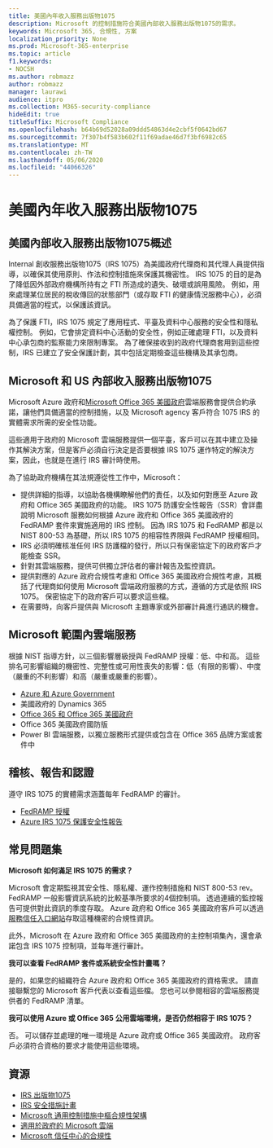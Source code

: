```yaml
---
title: 美國內年收入服務出版物1075
description: Microsoft 的控制措施符合美國內部收入服務出版物1075的需求。
keywords: Microsoft 365, 合規性, 方案
localization_priority: None
ms.prod: Microsoft-365-enterprise
ms.topic: article
f1.keywords:
- NOCSH
ms.author: robmazz
author: robmazz
manager: laurawi
audience: itpro
ms.collection: M365-security-compliance
hideEdit: true
titleSuffix: Microsoft Compliance
ms.openlocfilehash: b64b69d52028a09ddd54863d4e2cbf5f0642bd67
ms.sourcegitcommit: 7f307b4f583b602f11f69adae46d7f3bf6982c65
ms.translationtype: MT
ms.contentlocale: zh-TW
ms.lasthandoff: 05/06/2020
ms.locfileid: "44066326"
---
```

# <a name="us-internal-revenue-service-publication-1075"></a>美國內年收入服務出版物1075

## <a name="us-internal-revenue-service-publication-1075-overview"></a>美國內部收入服務出版物1075概述

Internal 創收服務出版物1075（IRS 1075）為美國政府代理商和其代理人員提供指導，以確保其使用原則、作法和控制措施來保護其機密性。 IRS 1075 的目的是為了降低因外部政府機構所持有之 FTI 所造成的遺失、破壞或誤用風險。 例如，用來處理某位居民的稅收傳回的狀態部門（或存取 FTI 的健康情況服務中心），必須具備適當的程式，以保護該資訊。  
  
為了保護 FTI，IRS 1075 規定了應用程式、平臺及資料中心服務的安全性和隱私權控制。 例如，它會排定資料中心活動的安全性，例如正確處理 FTI，以及資料中心承包商的監察能力來限制專案。 為了確保接收到的政府代理商套用到這些控制，IRS 已建立了安全保護計劃，其中包括定期檢查這些機構及其承包商。

## <a name="microsoft-and-us-internal-revenue-service-publication-1075"></a>Microsoft 和 US 內部收入服務出版物1075

Microsoft Azure 政府和[Microsoft Office 365 美國政府](https://products.office.com/government/office-365-web-services-for-government)雲端服務會提供合約承諾，讓他們具備適當的控制措施，以及 Microsoft agency 客戶符合 1075 IRS 的實體需求所需的安全性功能。  
  
這些適用于政府的 Microsoft 雲端服務提供一個平臺，客戶可以在其中建立及操作其解決方案，但是客戶必須自行決定是否要根據 IRS 1075 運作特定的解決方案，因此，也就是在進行 IRS 審計時使用。  
  
為了協助政府機構在其法規遵從性工作中，Microsoft：

- 提供詳細的指導，以協助各機構瞭解他們的責任，以及如何對應至 Azure 政府和 Office 365 美國政府的功能。 IRS 1075 防護安全性報告（SSR）會詳盡說明 Microsoft 服務如何根據 Azure 政府和 Office 365 美國政府的 FedRAMP 套件來實施適用的 IRS 控制。 因為 IRS 1075 和 FedRAMP 都是以 NIST 800-53 為基礎，所以 IRS 1075 的相容性界限與 FedRAMP 授權相同。
- IRS 必須明確核准任何 IRS 防護檔的發行，所以只有保密協定下的政府客戶才能檢查 SSR。
- 針對其雲端服務，提供可供獨立評估者的審計報告及監控資訊。
- 提供對應的 Azure 政府合規性考慮和 Office 365 美國政府合規性考慮，其概括了代理商如何使用 Microsoft 雲端政府服務的方式，遵循的方式是依照 IRS 1075。 保密協定下的政府客戶可以要求這些檔。
- 在需要時，向客戶提供與 Microsoft 主題專家或外部審計員進行通訊的機會。

## <a name="microsoft-in-scope-cloud-services"></a>Microsoft 範圍內雲端服務

根據 NIST 指導方針，以三個影響層級授與 FedRAMP 授權：低、中和高。 這些排名可影響組織的機密性、完整性或可用性喪失的影響：低（有限的影響）、中度（嚴重的不利影響）和高（嚴重或嚴重的影響）。

- [Azure 和 Azure Government](https://azure.microsoft.com/global-infrastructure/government/)
- 美國政府的 Dynamics 365
- [Office 365 和 Office 365 美國政府](https://go.microsoft.com/fwlink/p/?LinkID=2077751)
- Office 365 美國政府國防版
- Power BI 雲端服務，以獨立服務形式提供或包含在 Office 365 品牌方案或套件中

## <a name="audits-reports-and-certificates"></a>稽核、報告和認證

遵守 IRS 1075 的實體需求涵蓋每年 FedRAMP 的審計。

- [FedRAMP 授權](https://marketplace.fedramp.gov/#/product/azure-government?sort=productName&productNameSearch=azure)
- [Azure IRS 1075 保護安全性報告](https://aka.ms/AzureIRS1075SafeguardSecurityReport)

## <a name="frequently-asked-questions"></a>常見問題集

**Microsoft 如何滿足 IRS 1075 的需求？**

Microsoft 會定期監視其安全性、隱私權、運作控制措施和 NIST 800-53 rev。 FedRAMP 一般影響資訊系統的比較基準所要求的4個控制項。 透過連續的監控報告可提供對此資訊的季度存取。 Azure 政府和 Office 365 美國政府客戶可以透過[服務信任入口網站](https://aka.ms/stphelp)存取這種機密的合規性資訊。

此外，Microsoft 在 Azure 政府和 Office 365 美國政府的主控制項集內，還會承諾包含 IRS 1075 控制項，並每年進行審計。

**我可以查看 FedRAMP 套件或系統安全性計畫嗎？**

是的，如果您的組織符合 Azure 政府和 Office 365 美國政府的資格需求。 請直接聯繫您的 Microsoft 客戶代表以查看這些檔。 您也可以參閱相容的雲端服務提供者的 FedRAMP 清單。

**我可以使用 Azure 或 Office 365 公用雲端環境，是否仍然相容于 IRS 1075？**

否。 可以儲存並處理的唯一環境是 Azure 政府或 Office 365 美國政府。 政府客戶必須符合資格的要求才能使用這些環境。

## <a name="resources"></a>資源

- [IRS 出版物1075](https://www.irs.gov/pub/irs-pdf/p1075.pdf)
- [IRS 安全措施計畫](https://www.irs.gov/uac/Safeguards-Program)
- [Microsoft 通用控制措施中樞合規性架構](https://www.microsoft.com/trust-center/compliance/compliance-overview)
- [適用於政府的 Microsoft 雲端](https://enterprise.microsoft.com/industries/government/start-your-microsoft-cloud-for-government-trial-today)
- [Microsoft 信任中心的合規性](https://www.microsoft.com/trust-center/compliance/compliance-overview)
